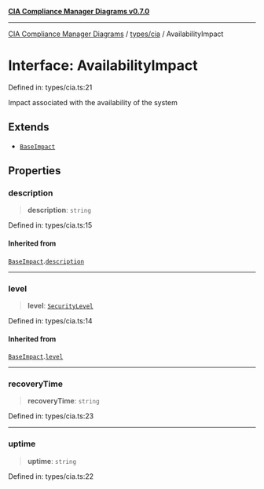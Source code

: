 [**CIA Compliance Manager Diagrams v0.7.0**](../../../README.md)

***

[CIA Compliance Manager Diagrams](../../../modules.md) / [types/cia](../README.md) / AvailabilityImpact

# Interface: AvailabilityImpact

Defined in: types/cia.ts:21

Impact associated with the availability of the system

## Extends

- [`BaseImpact`](BaseImpact.md)

## Properties

### description

> **description**: `string`

Defined in: types/cia.ts:15

#### Inherited from

[`BaseImpact`](BaseImpact.md).[`description`](BaseImpact.md#description)

***

### level

> **level**: [`SecurityLevel`](../type-aliases/SecurityLevel.md)

Defined in: types/cia.ts:14

#### Inherited from

[`BaseImpact`](BaseImpact.md).[`level`](BaseImpact.md#level)

***

### recoveryTime

> **recoveryTime**: `string`

Defined in: types/cia.ts:23

***

### uptime

> **uptime**: `string`

Defined in: types/cia.ts:22
